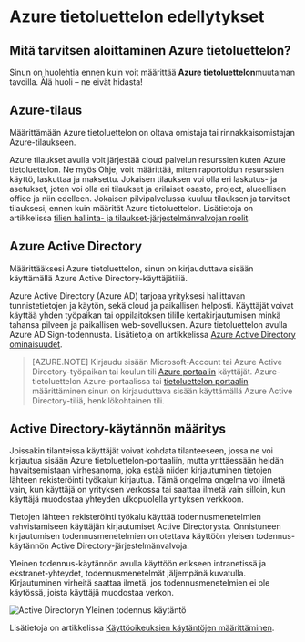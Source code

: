 <properties
   pageTitle="Azure tietoluettelon edellytykset | Microsoft Azure"
   description="Azure tietoluettelon-edellytykset - tarvitset Azure tietoluettelon käytön aloittaminen."
   services="data-catalog"
   documentationCenter=""
   authors="steelanddata"
   manager="NA"
   editor=""
   tags=""/>
<tags
   ms.service="data-catalog"
   ms.devlang="NA"
   ms.topic="article"
   ms.tgt_pltfrm="NA"
   ms.workload="data-catalog"
   ms.date="09/21/2016"
   ms.author="maroche"/>

# <a name="azure-data-catalog-prerequisites"></a>Azure tietoluettelon edellytykset

## <a name="what-do-i-need-to-get-started-with-azure-data-catalog"></a>Mitä tarvitsen aloittaminen Azure tietoluettelon?

Sinun on huolehtia ennen kuin voit määrittää **Azure tietoluettelon**muutaman tavoilla. Älä huoli – ne eivät hidasta!

## <a name="azure-subscription"></a>Azure-tilaus
Määrittämään Azure tietoluettelon on oltava omistaja tai rinnakkaisomistajan Azure-tilaukseen.

Azure tilaukset avulla voit järjestää cloud palvelun resurssien kuten Azure tietoluettelon. Ne myös Ohje, voit määrittää, miten raportoidun resurssien käyttö, laskuttaa ja maksettu. Jokaisen tilauksen voi olla eri laskutus- ja asetukset, joten voi olla eri tilaukset ja erilaiset osasto, project, alueellisen office ja niin edelleen. Jokaisen pilvipalvelussa kuuluu tilauksen ja tarvitset tilauksesi, ennen kuin määrität Azure tietoluettelon. Lisätietoja on artikkelissa [tilien hallinta- ja tilaukset-järjestelmänvalvojan roolit](../active-directory/active-directory-assign-admin-roles.md).

## <a name="azure-active-directory"></a>Azure Active Directory
Määrittääksesi Azure tietoluettelon, sinun on kirjauduttava sisään käyttämällä Azure Active Directory-käyttäjätiliä.

Azure Active Directory (Azure AD) tarjoaa yrityksesi hallittavan tunnistetietojen ja käytön, sekä cloud ja paikallisen helposti. Käyttäjät voivat käyttää yhden työpaikan tai oppilaitoksen tilille kertakirjautumisen minkä tahansa pilveen ja paikallisen web-sovelluksen. Azure tietoluettelon avulla Azure AD Sign-todennusta. Lisätietoja on artikkelissa [Azure Active Directory ominaisuudet](../active-directory/active-directory-whatis.md).

> [AZURE.NOTE] Kirjaudu sisään Microsoft-Account tai Azure Active Directory-työpaikan tai koulun tili [Azure portaalin](http://portal.azure.com/) käyttäjät. Azure-tietoluettelon Azure-portaalissa tai [tietoluettelon portaalin](http://www.azuredatacatalog.com) määrittäminen sinun on kirjauduttava sisään käyttämällä Azure Active Directory-tiliä, henkilökohtainen tili.

## <a name="active-directory-policy-configuration"></a>Active Directory-käytännön määritys

Joissakin tilanteissa käyttäjät voivat kohdata tilanteeseen, jossa ne voi kirjautua sisään Azure tietoluettelon-portaaliin, mutta yrittäessään heidän havaitsemistaan virhesanoma, joka estää niiden kirjautuminen tietojen lähteen rekisteröinti työkalun kirjautua. Tämä ongelma ongelma voi ilmetä vain, kun käyttäjä on yrityksen verkossa tai saattaa ilmetä vain silloin, kun käyttäjä muodostaa yhteyden ulkopuolella yrityksen verkkoon.

Tietojen lähteen rekisteröinti työkalu käyttää todennusmenetelmien vahvistamiseen käyttäjän kirjautumiset Active Directorysta. Onnistuneen kirjautumisen todennusmenetelmien on otettava käyttöön yleisen todennus-käytännön Active Directory-järjestelmänvalvoja.

Yleinen todennus-käytännön avulla käyttöön erikseen intranetissä ja ekstranet-yhteydet, todennusmenetelmät jäljempänä kuvatulla. Kirjautuminen virheitä saattaa ilmetä, jos todennusmenetelmien ei ole käytössä, joista käyttäjä muodostaa verkon.

 ![Active Directoryn Yleinen todennus käytäntö](./media/data-catalog-prerequisites/global-auth-policy.png)

Lisätietoja on artikkelissa [Käyttöoikeuksien käytäntöjen määrittäminen](https://technet.microsoft.com/library/dn486781.aspx).
